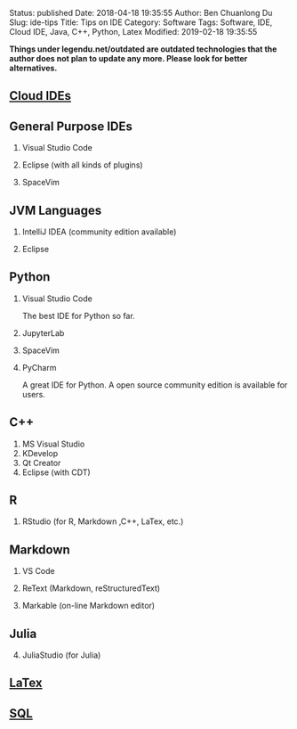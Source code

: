 Status: published
Date: 2018-04-18 19:35:55
Author: Ben Chuanlong Du
Slug: ide-tips
Title: Tips on IDE
Category: Software
Tags: Software, IDE, Cloud IDE, Java, C++, Python, Latex
Modified: 2019-02-18 19:35:55

**Things under legendu.net/outdated are outdated technologies that the author does not plan to update any more. Please look for better alternatives.**

## [Cloud IDEs](http://www.legendu.net/misc/blog/cloud-ide/)

## General Purpose IDEs

1. Visual Studio Code

2. Eclipse (with all kinds of plugins)

3. SpaceVim

## JVM Languages

1. IntelliJ IDEA (community edition available)

2. Eclipse

## Python

1. Visual Studio Code

    The best IDE for Python so far.

2. JupyterLab

3. SpaceVim

2. PyCharm

    A great IDE for Python.
    A open source community edition is available for users.


## C++

1. MS Visual Studio
2. KDevelop
3. Qt Creator
4. Eclipse (with CDT)

## R

1. RStudio (for R, Markdown ,C++, LaTex, etc.)

## Markdown

1. VS Code

4. ReText (Markdown, reStructuredText)

5. Markable (on-line Markdown editor)

## Julia

4. JuliaStudio (for Julia)

## [LaTex](http://www.legendu.net/misc/blog/latex-ide)

## [SQL](http://www.legendu.net/misc/blog/ide-for-sql/)
